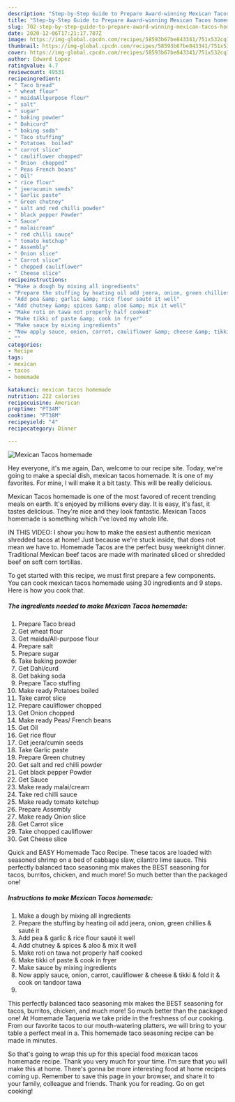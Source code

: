 ```yaml
---
description: "Step-by-Step Guide to Prepare Award-winning Mexican Tacos homemade"
title: "Step-by-Step Guide to Prepare Award-winning Mexican Tacos homemade"
slug: 702-step-by-step-guide-to-prepare-award-winning-mexican-tacos-homemade
date: 2020-12-06T17:21:17.707Z
image: https://img-global.cpcdn.com/recipes/58593b67be843341/751x532cq70/mexican-tacos-homemade-recipe-main-photo.jpg
thumbnail: https://img-global.cpcdn.com/recipes/58593b67be843341/751x532cq70/mexican-tacos-homemade-recipe-main-photo.jpg
cover: https://img-global.cpcdn.com/recipes/58593b67be843341/751x532cq70/mexican-tacos-homemade-recipe-main-photo.jpg
author: Edward Lopez
ratingvalue: 4.7
reviewcount: 49531
recipeingredient:
- " Taco bread"
- " wheat flour"
- " maidaAllpurpose flour"
- " salt"
- " sugar"
- " baking powder"
- " Dahicurd"
- " baking soda"
- " Taco stuffing"
- " Potatoes  boiled"
- " carrot slice"
- " cauliflower chopped"
- " Onion  chopped"
- " Peas French beans"
- " Oil"
- " rice flour"
- " jeeracumin seeds"
- " Garlic paste"
- " Green chutney"
- " salt and red chilli powder"
- " black pepper Powder"
- " Sauce"
- " malaicream"
- " red chilli sauce"
- " tomato ketchup"
- " Assembly"
- " Onion slice"
- " Carrot slice"
- " chopped cauliflower"
- " Cheese slice"
recipeinstructions:
- "Make a dough by mixing all ingredients"
- "Prepare the stuffing by heating oil add jeera, onion, green chillies &amp; sauté it"
- "Add pea &amp; garlic &amp; rice flour sauté it well"
- "Add chutney &amp; spices &amp; aloo &amp; mix it well"
- "Make roti on tawa not properly half cooked"
- "Make tikki of paste &amp; cook in fryer"
- "Make sauce by mixing ingredients"
- "Now apply sauce, onion, carrot, cauliflower &amp; cheese &amp; tikki &amp; fold it &amp; cook on tandoor tawa"
- ""
categories:
- Recipe
tags:
- mexican
- tacos
- homemade

katakunci: mexican tacos homemade 
nutrition: 222 calories
recipecuisine: American
preptime: "PT34M"
cooktime: "PT38M"
recipeyield: "4"
recipecategory: Dinner

---
```



![Mexican Tacos homemade](https://img-global.cpcdn.com/recipes/58593b67be843341/751x532cq70/mexican-tacos-homemade-recipe-main-photo.jpg)

Hey everyone, it's me again, Dan, welcome to our recipe site. Today, we're going to make a special dish, mexican tacos homemade. It is one of my favorites. For mine, I will make it a bit tasty. This will be really delicious.

Mexican Tacos homemade is one of the most favored of recent trending meals on earth. It's enjoyed by millions every day. It is easy, it's fast, it tastes delicious. They're nice and they look fantastic. Mexican Tacos homemade is something which I've loved my whole life.

IN THIS VIDEO: I show you how to make the easiest authentic mexican shredded tacos at home! Just because we&#39;re stuck inside, that does not mean we have to. Homemade Tacos are the perfect busy weeknight dinner. Traditional Mexican beef tacos are made with marinated sliced or shredded beef on soft corn tortillas.


To get started with this recipe, we must first prepare a few components. You can cook mexican tacos homemade using 30 ingredients and 9 steps. Here is how you cook that.

<!--inarticleads1-->

##### The ingredients needed to make Mexican Tacos homemade:

1. Prepare  Taco bread
1. Get  wheat flour
1. Get  maida/All-purpose flour
1. Prepare  salt
1. Prepare  sugar
1. Take  baking powder
1. Get  Dahi/curd
1. Get  baking soda
1. Prepare  Taco stuffing
1. Make ready  Potatoes  boiled
1. Take  carrot slice
1. Prepare  cauliflower chopped
1. Get  Onion  chopped
1. Make ready  Peas/ French beans
1. Get  Oil
1. Get  rice flour
1. Get  jeera/cumin seeds
1. Take  Garlic paste
1. Prepare  Green chutney
1. Get  salt and red chilli powder
1. Get  black pepper Powder
1. Get  Sauce
1. Make ready  malai/cream
1. Take  red chilli sauce
1. Make ready  tomato ketchup
1. Prepare  Assembly
1. Make ready  Onion slice
1. Get  Carrot slice
1. Take  chopped cauliflower
1. Get  Cheese slice


Quick and EASY Homemade Taco Recipe. These tacos are loaded with seasoned shrimp on a bed of cabbage slaw, cilantro lime sauce. This perfectly balanced taco seasoning mix makes the BEST seasoning for tacos, burritos, chicken, and much more! So much better than the packaged one! 

<!--inarticleads2-->

##### Instructions to make Mexican Tacos homemade:

1. Make a dough by mixing all ingredients
1. Prepare the stuffing by heating oil add jeera, onion, green chillies &amp; sauté it
1. Add pea &amp; garlic &amp; rice flour sauté it well
1. Add chutney &amp; spices &amp; aloo &amp; mix it well
1. Make roti on tawa not properly half cooked
1. Make tikki of paste &amp; cook in fryer
1. Make sauce by mixing ingredients
1. Now apply sauce, onion, carrot, cauliflower &amp; cheese &amp; tikki &amp; fold it &amp; cook on tandoor tawa
1. 


This perfectly balanced taco seasoning mix makes the BEST seasoning for tacos, burritos, chicken, and much more! So much better than the packaged one! At Homemade Taqueria we take pride in the freshness of our cooking. From our favorite tacos to our mouth-watering platters, we will bring to your table a perfect meal in a. This homemade taco seasoning recipe can be made in minutes. 

So that's going to wrap this up for this special food mexican tacos homemade recipe. Thank you very much for your time. I'm sure that you will make this at home. There's gonna be more interesting food at home recipes coming up. Remember to save this page in your browser, and share it to your family, colleague and friends. Thank you for reading. Go on get cooking!
